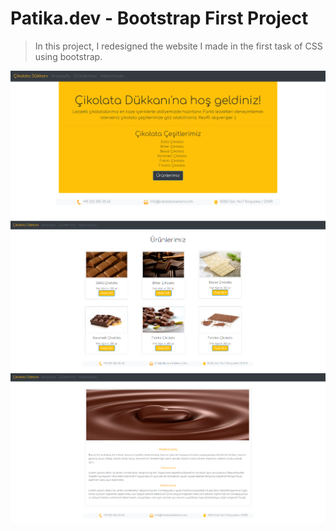 # Patika.dev - Bootstrap First Project

> In this project, I redesigned the website I made in the first task of CSS using bootstrap.

![project1](images/projectpic1.png)
![project2](images/projectpic2.png)
![project3](images/projectpic3.png)